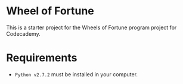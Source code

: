 Wheel of Fortune
================

This is a starter project for the Wheels of Fortune program project for Codecademy.

Requirements
============

* `Python v2.7.2` must be installed in your computer.